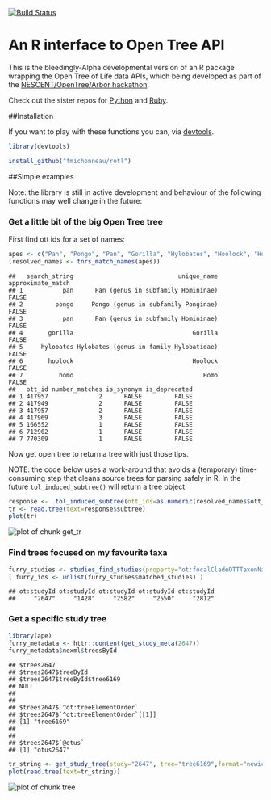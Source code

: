 
[![Build Status](https://travis-ci.org/fmichonneau/rotl.svg)](https://travis-ci.org/fmichonneau/rotl.svg)

# An R interface to Open Tree API

This is the bleedingly-Alpha developmental version of an R package wrapping the
Open Tree of Life data APIs, which being developed as part of the
[NESCENT/OpenTree/Arbor
hackathon](http://blog.opentreeoflife.org/2014/06/11/apply-for-tree-for-all-a-hackathon-to-access-opentree-resources/).

Check out the sister repos for
[Python](https://github.com/OpenTreeOfLife/opentree-interfaces/tree/master/python)
and [Ruby](https://github.com/SpeciesFileGroup/bark). 

##Installation

If you want to play with these functions you can, via
[devtools](https://github.com/hadley/devtools).


```r
library(devtools)

install_github("fmichonneau/rotl")
```

##Simple examples

Note: the library is still in active development and behaviour of the following
functions may well change in the future:

### Get a little bit of the big Open Tree tree

First find ott ids for a set of names:


```r
apes <- c("Pan", "Pongo", "Pan", "Gorilla", "Hylobates", "Hoolock", "Homo")
(resolved_names <- tnrs_match_names(apes))
```

```
##   search_string                             unique_name approximate_match
## 1           pan      Pan (genus in subfamily Homininae)             FALSE
## 2         pongo     Pongo (genus in subfamily Ponginae)             FALSE
## 3           pan      Pan (genus in subfamily Homininae)             FALSE
## 4       gorilla                                 Gorilla             FALSE
## 5     hylobates Hylobates (genus in family Hylobatidae)             FALSE
## 6       hoolock                                 Hoolock             FALSE
## 7          homo                                    Homo             FALSE
##   ott_id number_matches is_synonym is_deprecated
## 1 417957              2      FALSE         FALSE
## 2 417949              2      FALSE         FALSE
## 3 417957              2      FALSE         FALSE
## 4 417969              3      FALSE         FALSE
## 5 166552              1      FALSE         FALSE
## 6 712902              1      FALSE         FALSE
## 7 770309              1      FALSE         FALSE
```
Now get open tree to return a tree with just those tips. 

NOTE: the code below uses a work-around that avoids a (temporary) time-consuming step that cleans source trees for parsing safely in R. In the future `tol_induced_subtree()` will return a tree object


```r
response <- .tol_induced_subtree(ott_ids=as.numeric(resolved_names$ott_id))
tr <- read.tree(text=response$subtree)
plot(tr)
```

![plot of chunk get_tr](http://i.imgur.com/A1QWPSi.png) 


### Find trees focused on my favourite taxa


```r
furry_studies <- studies_find_studies(property="ot:focalCladeOTTTaxonName", value="Mammalia")
( furry_ids <- unlist(furry_studies$matched_studies) )
```

```
## ot:studyId ot:studyId ot:studyId ot:studyId ot:studyId 
##     "2647"     "1428"     "2582"     "2550"     "2812"
```

### Get a specific study tree

```r
library(ape)
furry_metadata <- httr::content(get_study_meta(2647))
furry_metadata$nexml$treesById
```

```
## $trees2647
## $trees2647$treeById
## $trees2647$treeById$tree6169
## NULL
## 
## 
## $trees2647$`^ot:treeElementOrder`
## $trees2647$`^ot:treeElementOrder`[[1]]
## [1] "tree6169"
## 
## 
## $trees2647$`@otus`
## [1] "otus2647"
```

```r
tr_string <- get_study_tree(study="2647", tree="tree6169",format="newick")
plot(read.tree(text=tr_string))
```

![plot of chunk tree](http://i.imgur.com/0qmHIvw.png) 
